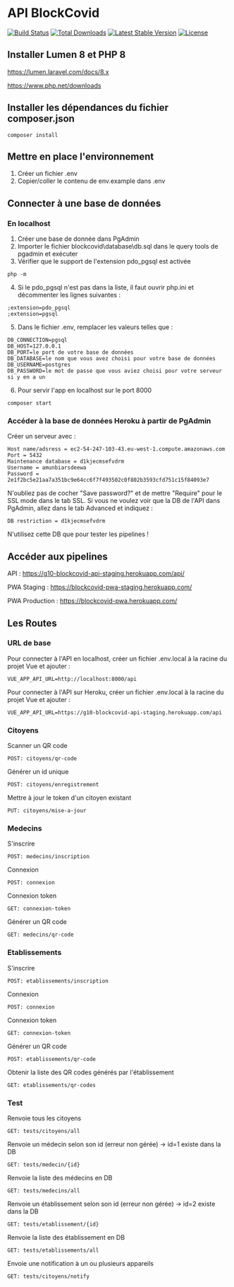 # API BlockCovid

[![Build Status](https://travis-ci.org/laravel/lumen-framework.svg)](https://travis-ci.org/laravel/lumen-framework)
[![Total Downloads](https://img.shields.io/packagist/dt/laravel/framework)](https://packagist.org/packages/laravel/lumen-framework)
[![Latest Stable Version](https://img.shields.io/packagist/v/laravel/framework)](https://packagist.org/packages/laravel/lumen-framework)
[![License](https://img.shields.io/packagist/l/laravel/framework)](https://packagist.org/packages/laravel/lumen-framework)

## Installer Lumen 8 et PHP 8
https://lumen.laravel.com/docs/8.x

https://www.php.net/downloads

## Installer les dépendances du fichier composer.json
```
composer install
```

## Mettre en place l'environnement
1) Créer un fichier .env
2) Copier/coller le contenu de env.example dans .env

## Connecter à une base de données
### En localhost
1) Créer une base de donnée dans PgAdmin
2) Importer le fichier blockcovid\database\db.sql dans le query tools de pgadmin et exécuter
3) Vérifier que le support de l'extension pdo_pgsql est activée
```
php -m
```
4) Si le pdo_pgsql n'est pas dans la liste, il faut ouvrir php.ini et décommenter les lignes suivantes :
```
;extension=pdo_pgsql
;extension=pgsql
```
5) Dans le fichier .env, remplacer les valeurs telles que : 
```
DB_CONNECTION=pgsql
DB_HOST=127.0.0.1
DB_PORT=le port de votre base de données
DB_DATABASE=le nom que vous avez choisi pour votre base de données
DB_USERNAME=postgres
DB_PASSWORD=le mot de passe que vous aviez choisi pour votre serveur si y en a un
```
6) Pour servir l'app en localhost sur le port 8000
```
composer start
```
### Accéder à la base de données Heroku à partir de PgAdmin
Créer un serveur avec :
```
Host name/adsress = ec2-54-247-103-43.eu-west-1.compute.amazonaws.com
Port = 5432
Maintenance database = d1kjecmsefvdrm
Username = amunbiarsdeewa
Password = 2e1f2bc5e21aa7a351bc9e64cc6f7f493502c0f802b3593cfd751c15f84093e7
```
N'oubliez pas de cocher "Save password?" et de mettre "Require" pour le SSL mode dans le tab SSL.
Si vous ne voulez voir que la DB de l'API dans PgAdmin, allez dans le tab Advanced et indiquez :
```
DB restriction = d1kjecmsefvdrm
```
N'utilisez cette DB que pour tester les pipelines !

## Accéder aux pipelines
API : https://g10-blockcovid-api-staging.herokuapp.com/api/

PWA Staging : https://blockcovid-pwa-staging.herokuapp.com/

PWA Production : https://blockcovid-pwa.herokuapp.com/

## Les Routes
### URL de base
Pour connecter à l'API en localhost, créer un fichier .env.local à la racine du projet Vue et ajouter :
```
VUE_APP_API_URL=http://localhost:8000/api
```
Pour connecter à l'API sur Heroku, créer un fichier .env.local à la racine du projet Vue et ajouter :
```
VUE_APP_API_URL=https://g10-blockcovid-api-staging.herokuapp.com/api
```
### Citoyens
Scanner un QR code
```
POST: citoyens/qr-code
```
Générer un id unique
```
POST: citoyens/enregistrement
```
Mettre à jour le token d'un citoyen existant
```
PUT: citoyens/mise-a-jour
```
### Medecins
S'inscrire
```
POST: medecins/inscription
```
Connexion
```
POST: connexion
```
Connexion token
```
GET: connexion-token
```
Générer un QR code
```
GET: medecins/qr-code
```
### Etablissements
S'inscrire
```
POST: etablissements/inscription
```
Connexion
```
POST: connexion
```
Connexion token
```
GET: connexion-token
```
Générer un QR code
```
POST: etablissements/qr-code
```
Obtenir la liste des QR codes générés par l'établissement
```
GET: etablissements/qr-codes
```
### Test
Renvoie tous les citoyens
```
GET: tests/citoyens/all
```
Renvoie un médecin selon son id (erreur non gérée) -> id=1 existe dans la DB
```
GET: tests/medecin/{id}
```
Renvoie la liste des médecins en DB
```
GET: tests/medecins/all
```
Renvoie un établissement selon son id (erreur non gérée) -> id=2 existe dans la DB
```
GET: tests/etablissement/{id}
```
Renvoie la liste des établissement en DB
```
GET: tests/etablissements/all
```
Envoie une notification à un ou plusieurs appareils
```
GET: tests/citoyens/notify
```